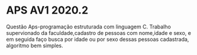 # APS AV1 2020.2
 Questão Aps-programação estruturada com linguagem C.
Trabalho supervionado da faculdade,cadastro de  pessoas com nome,idade e sexo, e em seguida faço busca por idade ou por sexo dessas pessoas cadastrada, algoritmo bem simples.
